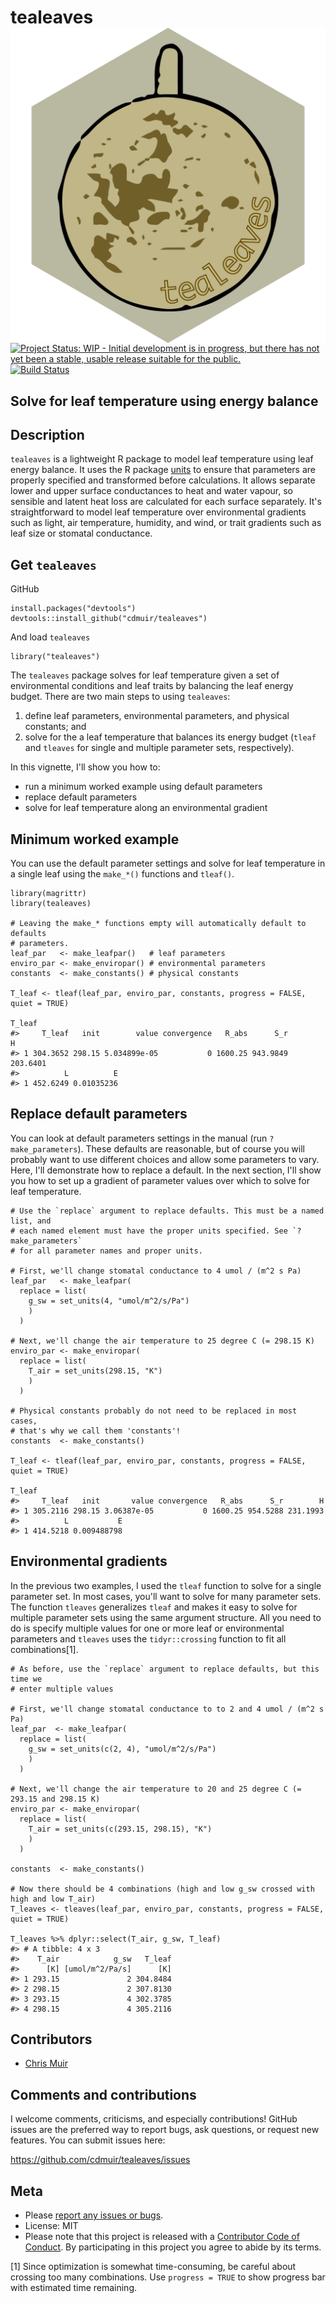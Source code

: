 tealeaves <img src="hex-sticker/hex-sticker.png" align="right" />
=================================================================

[![Project Status: WIP - Initial development is in progress, but there
has not yet been a stable, usable release suitable for the
public.](http://www.repostatus.org/badges/latest/wip.svg)](http://www.repostatus.org/#wip)
[![Build
Status](https://travis-ci.com/cdmuir/tealeaves.svg?branch=master)](https://travis-ci.com/cdmuir/tealeaves)

<!---
[![codecov](https://codecov.io/gh/cdmuir/tealeaves/branch/master/graph/badge.svg)](https://codecov.io/gh/cdmuir/tealeaves)
[![rstudio mirror downloads](http://cranlogs.r-pkg.org/badges/tealeaves)](https://github.com/metacran/cranlogs.app)
[![cran version](http://www.r-pkg.org/badges/version/tealeaves)](https://cran.r-project.org/package=tealeaves)
-->
Solve for leaf temperature using energy balance
-----------------------------------------------

Description
-----------

`tealeaves` is a lightweight R package to model leaf temperature using
leaf energy balance. It uses the R package
[units](https://cran.r-project.org/web/packages/units/index.html) to
ensure that parameters are properly specified and transformed before
calculations. It allows separate lower and upper surface conductances to
heat and water vapour, so sensible and latent heat loss are calculated
for each surface separately. It's straightforward to model leaf
temperature over environmental gradients such as light, air temperature,
humidity, and wind, or trait gradients such as leaf size or stomatal
conductance.

Get `tealeaves`
---------------

<!--- From CRAN

```r
install.packages("tealeaves")
```

or from -->
GitHub

    install.packages("devtools")
    devtools::install_github("cdmuir/tealeaves")

And load `tealeaves`

    library("tealeaves")

The `tealeaves` package solves for leaf temperature given a set of
environmental conditions and leaf traits by balancing the leaf energy
budget. There are two main steps to using `tealeaves`:

1.  define leaf parameters, environmental parameters, and physical
    constants; and
2.  solve for the a leaf temperature that balances its energy budget
    (`tleaf` and `tleaves` for single and multiple parameter sets,
    respectively).

In this vignette, I'll show you how to:

-   run a minimum worked example using default parameters
-   replace default parameters
-   solve for leaf temperature along an environmental gradient

Minimum worked example
----------------------

You can use the default parameter settings and solve for leaf
temperature in a single leaf using the `make_*()` functions and
`tleaf()`.


    library(magrittr)
    library(tealeaves)

    # Leaving the make_* functions empty will automatically default to defaults
    # parameters.
    leaf_par   <- make_leafpar()   # leaf parameters
    enviro_par <- make_enviropar() # environmental parameters
    constants  <- make_constants() # physical constants

    T_leaf <- tleaf(leaf_par, enviro_par, constants, progress = FALSE, quiet = TRUE)

    T_leaf
    #>     T_leaf   init        value convergence   R_abs      S_r        H
    #> 1 304.3652 298.15 5.034899e-05           0 1600.25 943.9849 203.6401
    #>          L          E
    #> 1 452.6249 0.01035236

Replace default parameters
--------------------------

You can look at default parameters settings in the manual (run
`?make_parameters`). These defaults are reasonable, but of course you
will probably want to use different choices and allow some parameters to
vary. Here, I'll demonstrate how to replace a default. In the next
section, I'll show you how to set up a gradient of parameter values over
which to solve for leaf temperature.


    # Use the `replace` argument to replace defaults. This must be a named list, and
    # each named element must have the proper units specified. See `?make_parameters`
    # for all parameter names and proper units.

    # First, we'll change stomatal conductance to 4 umol / (m^2 s Pa)
    leaf_par   <- make_leafpar(
      replace = list(
        g_sw = set_units(4, "umol/m^2/s/Pa")
        )
      )

    # Next, we'll change the air temperature to 25 degree C (= 298.15 K)
    enviro_par <- make_enviropar(
      replace = list(
        T_air = set_units(298.15, "K")
        )
      )

    # Physical constants probably do not need to be replaced in most cases,
    # that's why we call them 'constants'!
    constants  <- make_constants()

    T_leaf <- tleaf(leaf_par, enviro_par, constants, progress = FALSE, quiet = TRUE)

    T_leaf
    #>     T_leaf   init       value convergence   R_abs      S_r        H
    #> 1 305.2116 298.15 3.06387e-05           0 1600.25 954.5288 231.1993
    #>          L           E
    #> 1 414.5218 0.009488798

Environmental gradients
-----------------------

In the previous two examples, I used the `tleaf` function to solve for a
single parameter set. In most cases, you'll want to solve for many
parameter sets. The function `tleaves` generalizes `tleaf` and makes it
easy to solve for multiple parameter sets using the same argument
structure. All you need to do is specify multiple values for one or more
leaf or environmental parameters and `tleaves` uses the
`tidyr::crossing` function to fit all combinations[1].


    # As before, use the `replace` argument to replace defaults, but this time we
    # enter multiple values

    # First, we'll change stomatal conductance to to 2 and 4 umol / (m^2 s Pa)
    leaf_par  <- make_leafpar(
      replace = list(
        g_sw = set_units(c(2, 4), "umol/m^2/s/Pa")
        )
      )

    # Next, we'll change the air temperature to 20 and 25 degree C (= 293.15 and 298.15 K)
    enviro_par <- make_enviropar(
      replace = list(
        T_air = set_units(c(293.15, 298.15), "K")
        )
      )

    constants  <- make_constants()

    # Now there should be 4 combinations (high and low g_sw crossed with high and low T_air)
    T_leaves <- tleaves(leaf_par, enviro_par, constants, progress = FALSE, quiet = TRUE)

    T_leaves %>% dplyr::select(T_air, g_sw, T_leaf)
    #> # A tibble: 4 x 3
    #>    T_air            g_sw   T_leaf
    #>      [K] [umol/m^2/Pa/s]      [K]
    #> 1 293.15               2 304.8484
    #> 2 298.15               2 307.8130
    #> 3 293.15               4 302.3785
    #> 4 298.15               4 305.2116

Contributors
------------

-   [Chris Muir](https://github.com/cdmuir)

Comments and contributions
--------------------------

I welcome comments, criticisms, and especially contributions! GitHub
issues are the preferred way to report bugs, ask questions, or request
new features. You can submit issues here:

<https://github.com/cdmuir/tealeaves/issues>

Meta
----

-   Please [report any issues or
    bugs](https://github.com/cdmuir/tealeaves/issues).
-   License: MIT
    <!--- * Get citation information for `tealeaves` in R doing `citation(package = 'tealeaves')` -->
-   Please note that this project is released with a [Contributor Code
    of Conduct](CONDUCT.md). By participating in this project you agree
    to abide by its terms.

[1] Since optimization is somewhat time-consuming, be careful about
crossing too many combinations. Use `progress = TRUE` to show progress
bar with estimated time remaining.
